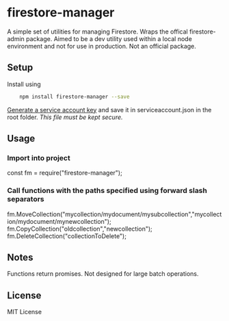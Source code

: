 # firestore-manager
A simple set of utilities for managing Firestore.
Wraps the offical firestore-admin package. 
Aimed to be a dev utility used within a local node environment and not for use in production.
Not an official package.

## Setup
Install using 
```sh
    npm install firestore-manager --save
```
[Generate a service account key](https://firebase.google.com/support/guides/service-accounts) and save it in serviceaccount.json in the root folder.
*This file must be kept secure.* 

## Usage

### Import into project
const fm = require("firestore-manager");

### Call functions with the paths specified using forward slash separators
fm.MoveCollection("mycollection/mydocument/mysubcollection","mycollection/mydocument/mynewcollection");
fm.CopyCollection("oldcollection","newcollection");
fm.DeleteCollection("collectionToDelete");

## Notes
Functions return promises. 
Not designed for large batch operations.

## License
MIT License